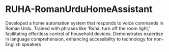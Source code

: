 # RUHA-RomanUrduHomeAssistant
Developed a home automation system that responds to voice commands in Roman Urdu. Trained with phrases like 'Ruha, turn off the room light,' facilitating effortless control of household devices. Demonstrates expertise in language comprehension, enhancing accessibility to technology for non-English speakers
